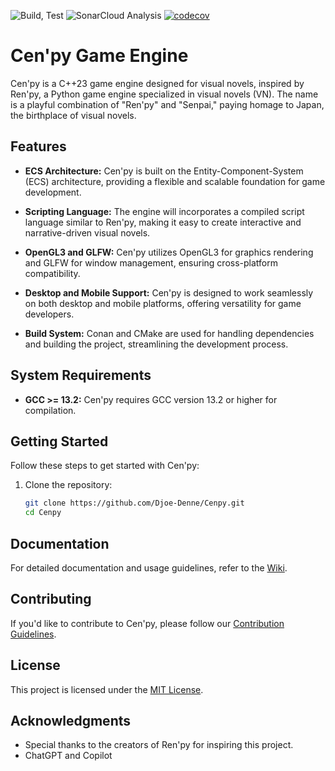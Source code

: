 ![Build, Test](https://github.com/Djoe-Denne/Cenpy/actions/workflows/cmake-single-platform.yml/badge.svg) ![SonarCloud Analysis](https://github.com/Djoe-Denne/Cenpy/actions/workflows/sonar.yml/badge.svg) [![codecov](https://codecov.io/gh/Djoe-Denne/Cenpy/graph/badge.svg?token=MAAKQX3H20)](https://codecov.io/gh/Djoe-Denne/Cenpy)


# Cen'py Game Engine

Cen'py is a C++23 game engine designed for visual novels, inspired by Ren'py, a Python game engine specialized in visual novels (VN). The name is a playful combination of "Ren'py" and "Senpai," paying homage to Japan, the birthplace of visual novels.

## Features

- **ECS Architecture:** Cen'py is built on the Entity-Component-System (ECS) architecture, providing a flexible and scalable foundation for game development.

- **Scripting Language:** The engine will incorporates a compiled script language similar to Ren'py, making it easy to create interactive and narrative-driven visual novels.

- **OpenGL3 and GLFW:** Cen'py utilizes OpenGL3 for graphics rendering and GLFW for window management, ensuring cross-platform compatibility.

- **Desktop and Mobile Support:** Cen'py is designed to work seamlessly on both desktop and mobile platforms, offering versatility for game developers.

- **Build System:** Conan and CMake are used for handling dependencies and building the project, streamlining the development process.

## System Requirements

- **GCC >= 13.2:** Cen'py requires GCC version 13.2 or higher for compilation.

## Getting Started

Follow these steps to get started with Cen'py:

1. Clone the repository:

    ```bash
    git clone https://github.com/Djoe-Denne/Cenpy.git
    cd Cenpy
    ```


## Documentation

For detailed documentation and usage guidelines, refer to the [Wiki](https://github.com/Djoe-Denne/Cenpy/wiki).

## Contributing

If you'd like to contribute to Cen'py, please follow our [Contribution Guidelines](CONTRIBUTING.md).

## License

This project is licensed under the [MIT License](LICENSE).

## Acknowledgments

- Special thanks to the creators of Ren'py for inspiring this project.
- ChatGPT and Copilot
